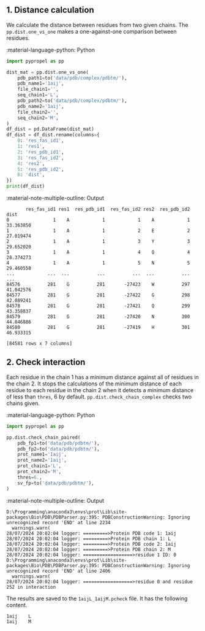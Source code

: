 ## 1. Distance calculation

We calculate the distance between residues from two given chains. The `pp.dist.one_vs_one` makes a one-against-one comparison between residues.

:material-language-python: Python
``` py linenums="1"
import pypropel as pp

dist_mat = pp.dist.one_vs_one(
    pdb_path1=to('data/pdb/complex/pdbtm/'),
    pdb_name1='1aij',
    file_chain1='',
    seq_chain1='L',
    pdb_path2=to('data/pdb/complex/pdbtm/'),
    pdb_name2='1aij',
    file_chain2='',
    seq_chain2='M',
)
df_dist = pd.DataFrame(dist_mat)
df_dist = df_dist.rename(columns={
    0: 'res_fas_id1',
    1: 'res1',
    2: 'res_pdb_id1',
    3: 'res_fas_id2',
    4: 'res2',
    5: 'res_pdb_id2',
    6: 'dist',
})
print(df_dist)
```

:material-note-multiple-outline: Output
``` shell
       res_fas_id1 res1  res_pdb_id1  res_fas_id2 res2  res_pdb_id2       dist
0                1    A            1            1    A            1  33.363850
1                1    A            1            2    E            2  27.019474
2                1    A            1            3    Y            3  29.652020
3                1    A            1            4    Q            4  28.374273
4                1    A            1            5    N            5  29.460558
...            ...  ...          ...          ...  ...          ...        ...
84576          281    G          281       -27423    W          297  41.042576
84577          281    G          281       -27422    G          298  42.089241
84578          281    G          281       -27421    Q          299  43.358837
84579          281    G          281       -27420    N          300  44.846886
84580          281    G          281       -27419    H          301  46.933315

[84581 rows x 7 columns]
```


## 2. Check interaction

Each residue in the chain 1 has a minimum distance against all of residues in the chain 2. It stops the calculations of the minimum distance of each residue to each residue in the chain 2 when it detects a minimum distance of less than `thres`, 6 by default. `pp.dist.check_chain_complex` checks two chains given.

:material-language-python: Python
``` py linenums="1"
import pypropel as pp

pp.dist.check_chain_paired(
    pdb_fp1=to('data/pdb/pdbtm/'),
    pdb_fp2=to('data/pdb/pdbtm/'),
    prot_name1='1aij',
    prot_name2='1aij',
    prot_chain1='L',
    prot_chain2='M',
    thres=6.,
    sv_fp=to('data/pdb/pdbtm/'),
)
```

:material-note-multiple-outline: Output
``` shell
D:\Programming\anaconda3\envs\prot\Lib\site-packages\Bio\PDB\PDBParser.py:395: PDBConstructionWarning: Ignoring unrecognized record 'END' at line 2234
  warnings.warn(
28/07/2024 20:02:04 logger: =========>Protein PDB code 1: 1aij
28/07/2024 20:02:04 logger: =========>Protein PDB chain 1: L
28/07/2024 20:02:04 logger: =========>Protein PDB code 2: 1aij
28/07/2024 20:02:04 logger: =========>Protein PDB chain 2: M
28/07/2024 20:02:04 logger: ==================>residue 1 ID: 0
D:\Programming\anaconda3\envs\prot\Lib\site-packages\Bio\PDB\PDBParser.py:395: PDBConstructionWarning: Ignoring unrecognized record 'END' at line 2406
  warnings.warn(
28/07/2024 20:02:04 logger: ==================>residue 0 and residue 252 in interaction
```

The results are saved to the `1aijL_1aijM.pcheck` file. It has the following content.
``` text
1aij	L
1aij	M
```
